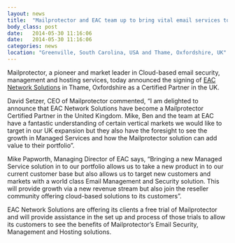 ```yaml
---
layout: news
title:  "Mailprotector and EAC team up to bring vital email services to businesses across the UK"
body_class: post
date:   2014-05-30 11:16:06
date:   2014-05-30 11:16:06
categories: news
location: "Greenville, South Carolina, USA and Thame, Oxfordshire, UK"
---
```

               
Mailprotector, a pioneer and market leader in Cloud-based email security, management and hosting services, today announced the signing of [EAC Network Solutions][eac-homepage] in Thame, Oxfordshire as a Certified Partner in the UK.

David Setzer, CEO of Mailprotector commented, “I am delighted to announce that EAC Network Solutions have become a Mailprotector Certified Partner in the United Kingdom. Mike, Ben and the team at EAC have a fantastic understanding of certain vertical markets we would like to target in our UK expansion but they also have the foresight to see the growth in Managed Services and how the Mailprotector solution can add value to their portfolio”.

Mike Papworth, Managing Director of EAC says, “Bringing a new Managed Service solution in to our portfolio allows us to take a new product in to our current customer base but also allows us to target new customers and markets with a world class Email Management and Security solution. This will provide growth via a new revenue stream but also join the reseller community offering cloud-based solutions to its customers”.  

EAC Network Solutions are offering its clients a free trial of Mailprotector and will provide assistance in the set up and process of those trials to allow its customers to see the benefits of Mailprotector’s Email Security, Management and Hosting solutions.

[eac-homepage]: http://www.eac-ns.co.uk


